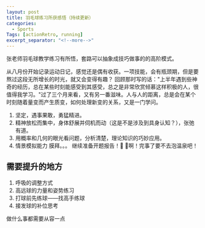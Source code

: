 ```yaml
---
layout: post
title: 羽毛球练习所获感悟（持续更新）
categories:
  - Sports
Tags: [actionRetro, running]
excerpt_separator: "<!--more-->"
---
```


张老师羽毛球教学练习有所悟，套路可以抽象成技巧做事的的高阶模式。

<!--more-->
从八月份开始记录运动日记，感觉还是偶有收获。一项技能，会有瓶颈期，但是要熬过这段无所增长的时光，就又会变得有趣？
回顾那时写的话："上半年遇到些神奇的经历，总在某些时刻能感受到其感受，总之是非常欣赏倾慕这样积极的人，很值得我学习。"过了三个月来看，又有另一番滋味。人与人的距离，总是会在某个时刻随着量变而产生质变，如何处理新变的关系，又是一门学问。


1. 坚定，遇事果敢，勇猛精进。
2. 精神放松而集中，身体舒展并伺机而动（这是不是涉及到具身认知？），张弛有道。
3. 用概率和几何的眼光看问题，分析清楚，理论知识的巧妙应用。
4. 情景模拟能力
膜拜。。。
继续准备开题报告！🦁 🦁啊！完事了要不去泡温泉吧！



## 需要提升的地方
1. 呼吸的调整方式
2. 高远球的力量和姿势练习
3. 打球前先练球——找高手练球
4. 接发球的补位思考

做什么事都需要从容一点

